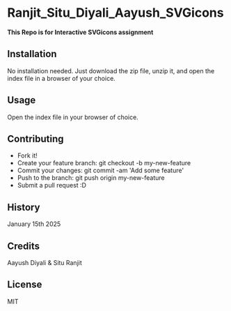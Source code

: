 # Ranjit_Situ_Diyali_Aayush_SVGicons

**This Repo is for Interactive SVGicons assignment**

## Installation
No installation needed. Just download the zip file, unzip it, and open the index file in a browser of your choice.

## Usage
Open the index file in your browser of choice.

## Contributing
- Fork it!
- Create your feature branch: git checkout -b my-new-feature
- Commit your changes: git commit -am 'Add some feature'
- Push to the branch: git push origin my-new-feature
- Submit a pull request :D

## History
January 15th 2025

## Credits
Aayush Diyali & Situ Ranjit 

## License
MIT
